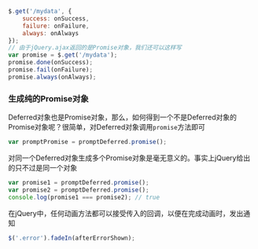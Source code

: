 ```js
$.get('/mydata', {
    success: onSuccess,
    failure: onFailure,
    always: onAlways
});
// 由于jQuery.ajax返回的是Promise对象，我们还可以这样写
var promise = $.get('/mydata');
promise.done(onSuccess);
promise.fail(onFailure);
promise.always(onAlways);
```

### 生成纯的Promise对象
Deferred对象也是Promise对象，那么，如何得到一个不是Deferred对象的Promise对象呢？很简单，对Deferred对象调用`promise`方法即可
```js
var promptPromise = promptDeferred.promise();
```
对同一个Deferred对象生成多个Promise对象是毫无意义的。事实上jQuery给出的只不过是同一个对象
```js
var promise1 = promptDeferred.promise();
var promise2 = promptDeferred.promise();
console.log(promise1 === promise2); // true
```
在jQuery中，任何动画方法都可以接受传入的回调，以便在完成动画时，发出通知
```js
$('.error').fadeIn(afterErrorShown);
```


